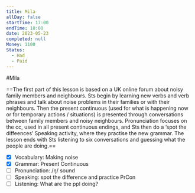 ```yaml
---
title: Mila
allDay: false
startTime: 17:00
endTime: 18:00
date: 2023-05-23
completed: null
Money: 1100
Status:
  - Had
  - Paid
---
```

#Mila 

==The first part of this lesson is based on a UK online forum about noisy family members and neighbours. Sts begin by learning new verbs and verb phrases and talk about noise problems in their families or with their neighbours. Then the present continuous (used for what is happening now or for temporary actions / situations) is presented through conversations between family members and noisy neighbours. Pronunciation focuses on the cc, used in all present continuous endings, and Sts then do a ‘spot the diffeences’ Speaking activity, where they practise the new grammar. The lesson ends with Sts listening to six conversations and guessing what the people are doing.==

- [x] Vocabulary: Making noise
- [x] Grammar: Present Continuous
- [ ] Pronunciation: /ŋ/ sound
- [ ] Speaking: spot the difference and practice PrCon
- [ ] Listening: What are the ppl doing?